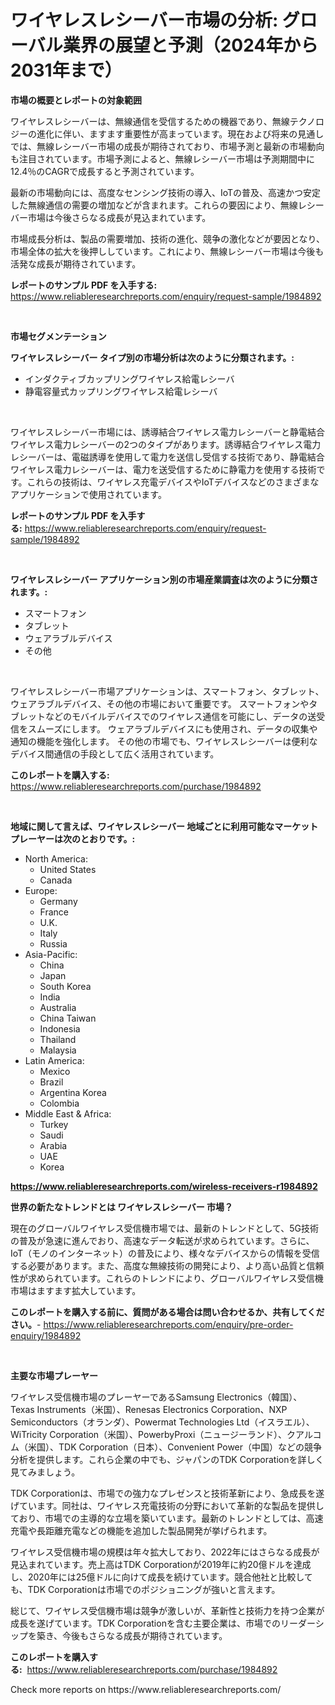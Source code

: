 <p><h1>ワイヤレスレシーバー市場の分析: グローバル業界の展望と予測（2024年から2031年まで）</h1></p><p><strong>市場の概要とレポートの対象範囲</strong></p>
<p><p>ワイヤレスレシーバーは、無線通信を受信するための機器であり、無線テクノロジーの進化に伴い、ますます重要性が高まっています。現在および将来の見通しでは、無線レシーバー市場の成長が期待されており、市場予測と最新の市場動向も注目されています。市場予測によると、無線レシーバー市場は予測期間中に12.4％のCAGRで成長すると予測されています。</p><p>最新の市場動向には、高度なセンシング技術の導入、IoTの普及、高速かつ安定した無線通信の需要の増加などが含まれます。これらの要因により、無線レシーバー市場は今後さらなる成長が見込まれています。</p><p>市場成長分析は、製品の需要増加、技術の進化、競争の激化などが要因となり、市場全体の拡大を後押ししています。これにより、無線レシーバー市場は今後も活発な成長が期待されています。</p></p>
<p><strong>レポートのサンプル PDF を入手する:</strong> <a href="https://www.reliableresearchreports.com/enquiry/request-sample/1984892">https://www.reliableresearchreports.com/enquiry/request-sample/1984892</a></p>
<p>&nbsp;</p>
<p><strong>市場セグメンテーション</strong></p>
<p><strong>ワイヤレスレシーバー タイプ別の市場分析は次のように分類されます。:</strong></p>
<p><ul><li>インダクティブカップリングワイヤレス給電レシーバ</li><li>静電容量式カップリングワイヤレス給電レシーバ</li></ul></p>
<p>&nbsp;</p>
<p><p>ワイヤレスレシーバー市場には、誘導結合ワイヤレス電力レシーバーと静電結合ワイヤレス電力レシーバーの2つのタイプがあります。誘導結合ワイヤレス電力レシーバーは、電磁誘導を使用して電力を送信し受信する技術であり、静電結合ワイヤレス電力レシーバーは、電力を送受信するために静電力を使用する技術です。これらの技術は、ワイヤレス充電デバイスやIoTデバイスなどのさまざまなアプリケーションで使用されています。</p></p>
<p><strong>レポートのサンプル PDF を入手する:</strong>&nbsp;<a href="https://www.reliableresearchreports.com/enquiry/request-sample/1984892">https://www.reliableresearchreports.com/enquiry/request-sample/1984892</a></p>
<p>&nbsp;</p>
<p><strong> ワイヤレスレシーバー アプリケーション別の市場産業調査は次のように分類されます。:</strong></p>
<p><ul><li>スマートフォン</li><li>タブレット</li><li>ウェアラブルデバイス</li><li>その他</li></ul></p>
<p>&nbsp;</p>
<p><p>ワイヤレスレシーバー市場アプリケーションは、スマートフォン、タブレット、ウェアラブルデバイス、その他の市場において重要です。 スマートフォンやタブレットなどのモバイルデバイスでのワイヤレス通信を可能にし、データの送受信をスムーズにします。 ウェアラブルデバイスにも使用され、データの収集や通知の機能を強化します。 その他の市場でも、ワイヤレスレシーバーは便利なデバイス間通信の手段として広く活用されています。</p></p>
<p><strong>このレポートを購入する:</strong>&nbsp; <a href="https://www.reliableresearchreports.com/purchase/1984892">https://www.reliableresearchreports.com/purchase/1984892</a></p>
<p>&nbsp;</p>
<p><strong>地域に関して言えば、ワイヤレスレシーバー 地域ごとに利用可能なマーケットプレーヤーは次のとおりです。:</strong></p>
<p><ul>
    <li>
        North America:
        <ul>
            <li>United States</li>
            <li>Canada</li>
        </ul>
    </li>
    <li>
        Europe:
        <ul>
            <li>Germany</li>
            <li>France</li>
            <li>U.K.</li>
            <li>Italy</li>
            <li>Russia</li>
        </ul>
    </li>
    <li>
        Asia-Pacific:
        <ul>
            <li>China</li>
            <li>Japan</li>
            <li>South Korea</li>
            <li>India</li>
            <li>Australia</li>
            <li>China Taiwan</li>
            <li>Indonesia</li>
            <li>Thailand</li>
            <li>Malaysia</li>
        </ul>
    </li>
    <li>
        Latin America:
        <ul>
            <li>Mexico</li>
            <li>Brazil</li>
            <li>Argentina Korea</li>
            <li>Colombia</li>
        </ul>
    </li>
    <li>
        Middle East & Africa:
        <ul>
            <li>Turkey</li>
            <li>Saudi</li>
            <li>Arabia</li>
            <li>UAE</li>
            <li>Korea</li>
        </ul>
    </li>
    </ul></p>
<p><strong><a href="https://www.reliableresearchreports.com/wireless-receivers-r1984892">https://www.reliableresearchreports.com/wireless-receivers-r1984892</a></strong>&nbsp;</p>
<p><strong>世界の新たなトレンドとは ワイヤレスレシーバー 市場？</strong></p>
<p><p>現在のグローバルワイヤレス受信機市場では、最新のトレンドとして、5G技術の普及が急速に進んでおり、高速なデータ転送が求められています。さらに、IoT（モノのインターネット）の普及により、様々なデバイスからの情報を受信する必要があります。また、高度な無線技術の開発により、より高い品質と信頼性が求められています。これらのトレンドにより、グローバルワイヤレス受信機市場はますます拡大しています。</p></p>
<p><strong>このレポートを購入する前に、質問がある場合は問い合わせるか、共有してください。</strong>- <a href="https://www.reliableresearchreports.com/enquiry/pre-order-enquiry/1984892">https://www.reliableresearchreports.com/enquiry/pre-order-enquiry/1984892</a></p>
<p>&nbsp;</p>
<p><strong>主要な市場プレーヤー</strong></p>
<p><p>ワイヤレス受信機市場のプレーヤーであるSamsung Electronics（韓国）、Texas Instruments（米国）、Renesas Electronics Corporation、NXP Semiconductors（オランダ）、Powermat Technologies Ltd（イスラエル）、WiTricity Corporation（米国）、PowerbyProxi（ニュージーランド）、クアルコム（米国）、TDK Corporation（日本）、Convenient Power（中国）などの競争分析を提供します。これら企業の中でも、ジャパンのTDK Corporationを詳しく見てみましょう。</p><p>TDK Corporationは、市場での強力なプレゼンスと技術革新により、急成長を遂げています。同社は、ワイヤレス充電技術の分野において革新的な製品を提供しており、市場での主導的な立場を築いています。最新のトレンドとしては、高速充電や長距離充電などの機能を追加した製品開発が挙げられます。</p><p>ワイヤレス受信機市場の規模は年々拡大しており、2022年にはさらなる成長が見込まれています。売上高はTDK Corporationが2019年に約20億ドルを達成し、2020年には25億ドルに向けて成長を続けています。競合他社と比較しても、TDK Corporationは市場でのポジショニングが強いと言えます。</p><p>総じて、ワイヤレス受信機市場は競争が激しいが、革新性と技術力を持つ企業が成長を遂げています。TDK Corporationを含む主要企業は、市場でのリーダーシップを築き、今後もさらなる成長が期待されています。</p></p>
<p><strong>このレポートを購入する:</strong>&nbsp;&nbsp;<a href="https://www.reliableresearchreports.com/purchase/1984892">https://www.reliableresearchreports.com/purchase/1984892</a></p>
<p>Check more reports on https://www.reliableresearchreports.com/</p>